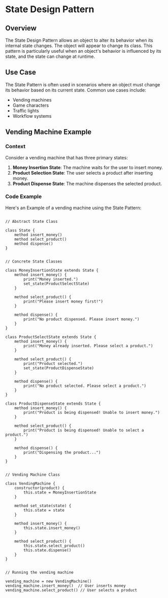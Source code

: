 # State Design Pattern

## Overview

The State Design Pattern allows an object to alter its behavior when its internal state changes. The object will appear to change its class. This pattern is particularly useful when an object's behavior is influenced by its state, and the state can change at runtime.

## Use Case

The State Pattern is often used in scenarios where an object must change its behavior based on its current state. Common use cases include:

- Vending machines
- Game characters
- Traffic lights
- Workflow systems

## Vending Machine Example

### Context

Consider a vending machine that has three primary states:

1. **Money Insertion State**: The machine waits for the user to insert money.
2. **Product Selection State**: The user selects a product after inserting money.
3. **Product Dispense State**: The machine dispenses the selected product.

### Code Example

Here's an Example of a vending machine using the State Pattern:

```plaintext

// Abstract State Class

class State {
    method insert_money()
    method select_product()
    method dispense()
}


// Concrete State Classes

class MoneyInsertionState extends State {
    method insert_money() {
        print("Money inserted.")
        set_state(ProductSelectState)
    }

    method select_product() {
        print("Please insert money first!")
    }

    method dispense() {
        print("No product dispensed. Please insert money.")
    }
}

class ProductSelectState extends State {
    method insert_money() {
        print("Money already inserted. Please select a product.")
    }

    method select_product() {
        print("Product selected.")
        set_state(ProductDispenseState)
    }

    method dispense() {
        print("No product selected. Please select a product.")
    }
}

class ProductDispenseState extends State {
    method insert_money() {
        print("Product is being dispensed! Unable to insert money.")
    }

    method select_product() {
        print("Product is being dispensed! Unable to select a product.")
    }

    method dispense() {
        print("Dispensing the product...")
    }
}


// Vending Machine Class

class VendingMachine {
    constructor(product) {
        this.state = MoneyInsertionState
    }

    method set_state(state) {
        this.state = state
    }

    method insert_money() {
        this.state.insert_money()
    }

    method select_product() {
        this.state.select_product()
        this.state.dispense()
    }
}


// Running the vending machine

vending_machine = new VendingMachine()
vending_machine.insert_money()  // User inserts money
vending_machine.select_product() // User selects a product
